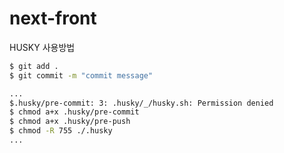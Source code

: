 # next-front

HUSKY 사용방법

```bash
$ git add .
$ git commit -m "commit message"

...
$.husky/pre-commit: 3: .husky/_/husky.sh: Permission denied
$ chmod a+x .husky/pre-commit
$ chmod a+x .husky/pre-push
$ chmod -R 755 ./.husky
...

```
